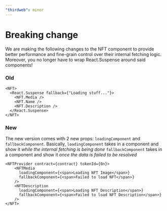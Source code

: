 ```yaml
---
"thirdweb": minor
---
```


# Breaking change

We are making the following changes to the NFT component to provide better performance and fine-grain control over their internal fetching logic.
Moreover, you no longer have to wrap React.Suspense around said components!

### Old

```tsx
<NFT>
  <React.Suspense fallback={"Loading stuff..."}>
    <NFT.Media />
    <NFT.Name />
    <NFT.Description />
  </React.Suspense>
</NFT>
```

### New

The new version comes with 2 new props: `loadingComponent` and `fallbackComponent`.
Basically, `loadingComponent` takes in a component and show it _while the internal fetching is being done_
`fallbackComponent` takes in a component and show it _once the data is failed to be resolved_

```tsx
<NFTProvider contract={contract} tokenId={0n}>
    <NFTMedia
      loadingComponent={<span>Loading NFT Image</span>}
      fallbackComponent={<span>Failed to load NFT</span>}
    />
    <NFTDescription
      loadingComponent={<span>Loading NFT Description</span>}
      fallbackComponent={<span>Failed to load NFT Description</span>}
    />
</NFT>
```
